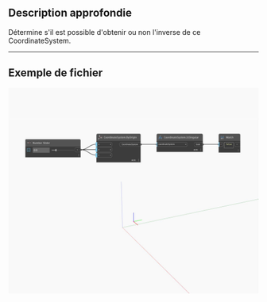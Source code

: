 ## Description approfondie
Détermine s'il est possible d'obtenir ou non l'inverse de ce CoordinateSystem.
___
## Exemple de fichier

![IsSingular](./Autodesk.DesignScript.Geometry.CoordinateSystem.IsSingular_img.jpg)

